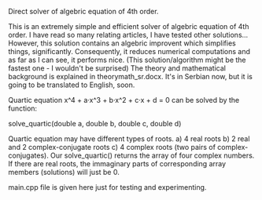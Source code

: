 Direct solver of algebric equation of 4th order.

This is an extremely simple and efficient solver of algebric equation of 4th order. I have read so many relating articles, I have tested other solutions... However, this solution contains an algebric improvent which simplifies things, significantly. Consequently, it reduces numerical computations and as far as I can see, it performs nice. (This solution/algorithm might be the fastest one - I wouldn't be surprised) The theory and mathematical background is explained in theorymath_sr.docx. It's in Serbian now, but it is going to be translated to English, soon.

Quartic equation  x^4 + a·x^3 + b·x^2 + c·x + d = 0  can be solved by the function: 

solve_quartic(double a, double b, double c, double d)

Quartic equation may have different types of roots. a) 4 real roots b) 2 real and 2 complex-conjugate roots c) 4 complex roots (two pairs of complex-conjugates). Our solve_quartic() returns the array of four complex numbers. If there are real roots, the immaginary parts of corresponding array members (solutions) will just be 0.

main.cpp file is given here just for testing and experimenting.
